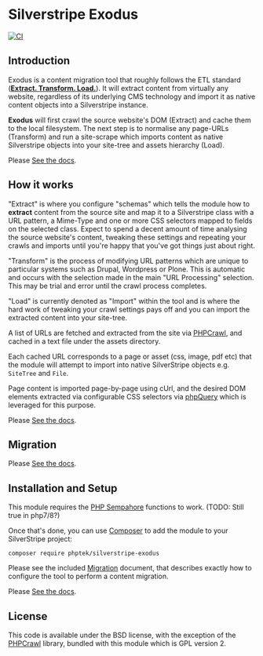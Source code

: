 # Silverstripe Exodus

[![CI](https://github.com/phptek/silverstripe-exodus/actions/workflows/ci.yml/badge.svg)](https://github.com/phptek/silverstripe-exodus/actions/workflows/ci.yml)

## Introduction

Exodus is a content migration tool that roughly follows the ETL standard ([**Extract. Transform. Load.**](https://en.wikipedia.org/wiki/Extract,_transform,_load)). It will extract content from virtually any website, regardless of its underlying CMS technology and import it as native content objects into a Silverstripe instance.

**Exodus** will first crawl the source website's DOM (Extract) and cache them to the local filesystem. The next step is to normalise any page-URLs (Transform) and run a site-scrape which imports content as native Silverstripe objects into your site-tree and assets hierarchy (Load).

Please [See the docs](./docs/en/index.md).

## How it works

"Extract" is where you configure "schemas" which tells the module how to **extract** content from the source site and map it to a Silverstripe class with a URL pattern, a Mime-Type and one or more CSS selectors mapped to fields on the selected class. Expect to spend a decent amount of time analysing the source website's content, tweaking these settings and repeating your crawls and imports until you're happy that you've got things just about right.

"Transform" is the process of modifying URL patterns which are unique to particular systems such as Drupal, Wordpress or Plone. This is automatic and occurs with the selection made in the main "URL Processing" selection. This may be trial and error until the crawl process completes.

"Load" is currently denoted as "Import" within the tool and is where the hard work of tweaking your crawl settings pays off and you can import the extracted content into your site-tree.

A list of URLs are fetched and extracted from the site via [PHPCrawl](http://cuab.de/), and cached in a text file under the assets directory.

Each cached URL corresponds to a page or asset (css, image, pdf etc) that the module will attempt to import into native SilverStripe objects e.g. `SiteTree` and `File`.

Page content is imported page-by-page using cUrl, and the desired DOM elements extracted via configurable CSS selectors via [phpQuery](https://github.com/electrolinux/phpquery) which is leveraged for this purpose.

Please [See the docs](./docs/en/index.md).

## Migration

Please [See the docs](./docs/en/index.md).

## Installation and Setup

This module requires the [PHP Sempahore](https://www.php.net/manual/en/sem.installation.php) functions to work. (TODO: Still true in php7/8?)

Once that's done, you can use [Composer](http://getcomposer.org) to add the module to your SilverStripe project:

```
composer require phptek/silverstripe-exodus
```

Please see the included [Migration](docs/en/howto.md) document, that describes exactly how to configure the tool to perform a content migration.

Please [See the docs](./docs/en/index.md).

## License

This code is available under the BSD license, with the exception of the [PHPCrawl](https://github.com/crispy-computing-machine/phpcrawl/) library, bundled with this module which is GPL version 2.
